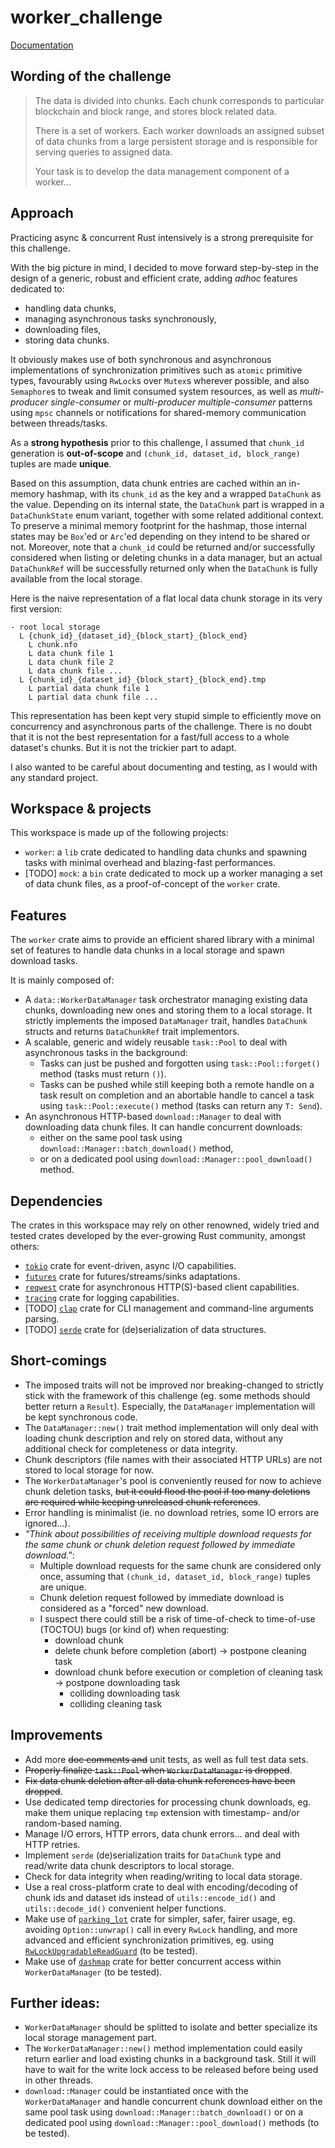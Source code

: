 # worker\_challenge

[Documentation](https://yo2b.github.io/worker_challenge)

## Wording of the challenge
> The data is divided into chunks. Each chunk corresponds to particular blockchain and block range, and stores block related data.
> 
> There is a set of workers. Each worker downloads an assigned subset of data chunks from a large persistent storage and is responsible for serving queries to assigned data.
> 
> Your task is to develop the data management component of a worker...

## Approach
Practicing async & concurrent Rust intensively is a strong prerequisite for this challenge.

With the big picture in mind, I decided to move forward step-by-step in the design of a generic, robust and efficient crate, adding _adhoc_ features dedicated to:
- handling data chunks,
- managing asynchronous tasks synchronously,
- downloading files,
- storing data chunks.

It obviously makes use of both synchronous and asynchronous implementations of synchronization primitives such as `atomic` primitive types, favourably using `RwLock`s over `Mutex`s wherever possible, and also `Semaphore`s to tweak and limit consumed system resources, as well as _multi-producer single-consumer_ or _multi-producer multiple-consumer_ patterns using `mpsc` channels or notifications for shared-memory communication between threads/tasks.

As a **strong hypothesis** prior to this challenge, I assumed that `chunk_id` generation is **out-of-scope** and `(chunk_id, dataset_id, block_range)` tuples are made **unique**.

Based on this assumption, data chunk entries are cached within an in-memory hashmap, with its `chunk_id` as the key and a wrapped `DataChunk` as the value. Depending on its internal state, the `DataChunk` part is wrapped in a `DataChunkState` enum variant, together with some related additional context. To preserve a minimal memory footprint for the hashmap, those internal states may be `Box`'ed or `Arc`'ed depending on they intend to be shared or not. Moreover, note that a `chunk_id` could be returned and/or successfully considered when listing or deleting chunks in a data manager, but an actual `DataChunkRef` will be successfully returned only when the `DataChunk` is fully available from the local storage.

Here is the naive representation of a flat local data chunk storage in its very first version:

    - root local storage
      L {chunk_id}_{dataset_id}_{block_start}_{block_end}
        L chunk.nfo
        L data chunk file 1
        L data chunk file 2
        L data chunk file ...
      L {chunk_id}_{dataset_id}_{block_start}_{block_end}.tmp
        L partial data chunk file 1
        L partial data chunk file ...

This representation has been kept very stupid simple to efficiently move on concurrency and asynchronous parts of the challenge. There is no doubt that it is not the best representation for a fast/full access to a whole dataset's chunks. But it is not the trickier part to adapt.

I also wanted to be careful about documenting and testing, as I would with any standard project.

## Workspace & projects
This workspace is made up of the following projects:
* `worker`: a `lib` crate dedicated to handling data chunks and spawning tasks with minimal overhead and blazing-fast performances.
* [TODO] `mock`: a `bin` crate dedicated to mock up a worker managing a set of data chunk files, as a proof-of-concept of the `worker` crate.

## Features
The `worker` crate aims to provide an efficient shared library with a minimal set of features to handle data chunks in a local storage and spawn download tasks.

It is mainly composed of:
- A `data::WorkerDataManager` task orchestrator managing existing data chunks, downloading new ones and storing them to a local storage. It strictly implements the imposed `DataManager` trait, handles `DataChunk` structs and returns `DataChunkRef` trait implementors.
- A scalable, generic and widely reusable `task::Pool` to deal with asynchronous tasks in the background:
  - Tasks can just be pushed and forgotten using `task::Pool::forget()` method (tasks must return `()`).
  - Tasks can be pushed while still keeping both a remote handle on a task result on completion and an abortable handle to cancel a task using `task::Pool::execute()` method (tasks can return any `T: Send`).
- An asynchronous HTTP-based `download::Manager` to deal with downloading data chunk files. It can handle concurrent downloads:
  - either on the same pool task using `download::Manager::batch_download()` method,
  - or on a dedicated pool using `download::Manager::pool_download()` method.

## Dependencies
The crates in this workspace may rely on other renowned, widely tried and tested crates developed by the ever-growing Rust community, amongst others:

* [``tokio``](https://crates.io/crates/tokio) crate for event-driven, async I/O capabilities.
* [``futures``](https://crates.io/crates/futures) crate for futures/streams/sinks adaptations.
* [``reqwest``](https://crates.io/crates/reqwest) crate for asynchronous HTTP(S)-based client capabilities.
* [``tracing``](https://crates.io/crates/rocket) crate for logging capabilities.
* [TODO] [``clap``](https://crates.io/crates/clap) crate for CLI management and command-line arguments parsing.
* [TODO] [``serde``](https://crates.io/crates/serde) crate for (de)serialization of data structures.

## Short-comings
- The imposed traits will not be improved nor breaking-changed to strictly stick with the framework of this challenge (eg. some methods should better return a `Result`). Especially, the `DataManager` implementation will be kept synchronous code.
- The `DataManager::new()` trait method implementation will only deal with loading chunk description and rely on stored data, without any additional check for completeness or data integrity.
- Chunk descriptors (file names with their associated HTTP URLs) are not stored to local storage for now.
- The `WorkerDataManager`'s pool is conveniently reused for now to achieve chunk deletion tasks, ~~but it could flood the pool if too many deletions are required while keeping unreleased chunk references~~.
- Error handling is minimalist (ie. no download retries, some IO errors are ignored...).
- _"Think about possibilities of receiving multiple download requests for the same chunk or chunk deletion request followed by immediate download."_:
  - Multiple download requests for the same chunk are considered only once, assuming that `(chunk_id, dataset_id, block_range)` tuples are unique.
  - Chunk deletion request followed by immediate download is considered as a "forced" new download.
  - I suspect there could still be a risk of time-of-check to time-of-use (TOCTOU) bugs (or kind of) when requesting:
    - download chunk
    - delete chunk before completion (abort) -> postpone cleaning task
    - download chunk before execution or completion of cleaning task -> postpone downloading task
      - colliding downloading task
      - colliding cleaning task

## Improvements
- Add more ~~doc comments and~~ unit tests, as well as full test data sets.
- ~~Properly finalize `task::Pool` when `WorkerDataManager` is dropped~~.
- ~~Fix data chunk deletion after all data chunk references have been dropped~~.
- Use dedicated temp directories for processing chunk downloads, eg. make them unique replacing `tmp` extension with timestamp- and/or random-based naming.
- Manage I/O errors, HTTP errors, data chunk errors... and deal with HTTP retries.
- Implement `serde` (de)serialization traits for `DataChunk` type and read/write data chunk descriptors to local storage.
- Check for data integrity when reading/writing to local data storage.
- Use a real cross-platform crate to deal with encoding/decoding of chunk ids and dataset ids instead of `utils::encode_id()` and `utils::decode_id()` convenient helper functions.
- Make use of [`parking_lot`](https://docs.rs/parking_lot/0.12.3/parking_lot/index.html) crate for simpler, safer, fairer usage, eg. avoiding `Option::unwrap()` call in every `RwLock` handling, and more advanced and efficient synchronization primitives, eg. using [`RwLockUpgradableReadGuard`](https://docs.rs/lock_api/0.4.7/lock_api/struct.RwLockUpgradableReadGuard.html) (to be tested).
- Make use of [`dashmap`](https://docs.rs/dashmap/latest/dashmap/index.html) crate for better concurrent access within `WorkerDataManager` (to be tested).

## Further ideas:
- `WorkerDataManager` should be splitted to isolate and better specialize its local storage management part.
- The `WorkerDataManager::new()` method implementation could easily return earlier and load existing chunks in a background task. Still it will have to wait for the write lock access to be released before being used in other threads.
- `download::Manager` could be instantiated once with the `WorkerDataManager` and handle concurrent chunk download either on the same pool task using `download::Manager::batch_download()` or on a dedicated pool using `download::Manager::pool_download()` methods (to be tested).

